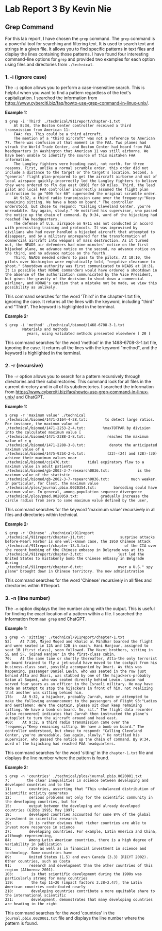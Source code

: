 # Lab Report 3 By Kevin Nie

## Grep Command

For this lab report, I have chosen the `grep` command. The `grep` command is a powerful tool for searching and filtering text. It is used to search text and strings in a given file. It allows you to find specific patterns in text files and display the lines containing those patterns. I have found four interesting command-line options for `grep` and provided two examples for each option using files and directories from `./technical`.

### 1. -i (ignore case)

The `-i` option allows you to perform a case-insensitive search. This is helpful when you want to find a pattern regardless of the text's capitalization. I searched the information from https://www.cyberciti.biz/faq/howto-use-grep-command-in-linux-unix/.

**Example 1:**

```
$ grep -i 'Third' ./technical/911report/chapter-1.txt
    At 8:34, the Boston Center controller received a third transmission from American 11:
    FAA: Yes. This could be a third aircraft.
    The mention of a "third aircraft" was not a reference to American 77. There was confusion at that moment in the FAA. Two planes had struck the World Trade Center, and Boston Center had heard from FAA headquarters in Washington that American 11 was still airborne. We have been unable to identify the source of this mistaken FAA information.
    The Langley fighters were heading east, not north, for three reasons. First, unlike a normal scramble order, this order did not include a distance to the target or the target's location. Second, a "generic" flight plan-prepared to get the aircraft airborne and out of local airspace quickly-incorrectly led the Langley fighters to believe they were ordered to fly due east (090) for 60 miles. Third, the lead pilot and local FAA controller incorrectly assumed the flight plan instruction to go "090 for 60" superseded the original scramble order.
    At 9:32, a third radio transmission came over the frequency:"Keep remaining sitting. We have a bomb on board." The controller understood, but chose to respond: "Calling Cleveland Center, you're unreadable. Say again, slowly." He notified his supervisor, who passed the notice up the chain of command. By 9:34, word of the hijacking had reached FAA headquarters.
    The defense of U.S. airspace on 9/11 was not conducted in accord with preexisting training and protocols. It was improvised by civilians who had never handled a hijacked aircraft that attempted to disappear, and by a military unprepared for the transformation of commercial aircraft into weapons of mass destruction. As it turned out, the NEADS air defenders had nine minutes' notice on the first hijacked plane, no advance notice on the second, no advance notice on the third, and no advance notice on the fourth.
    Third, NEADS needed orders to pass to the pilots. At 10:10, the pilots over Washington were emphatically told, "negative clearance to shoot." Shootdown authority was first communicated to NEADS at 10:31. It is possible that NORAD commanders would have ordered a shootdown in the absence of the authorization communicated by the Vice President, but given the gravity of the decision to shoot down a commercial airliner, and NORAD's caution that a mistake not be made, we view this possibility as unlikely.
```
This command searches for the word 'Third' in the chapter-1.txt file, ignoring the case. It returns all the lines with the keyword, including "third" and "Third". The keyword is highlighted in the terminal.

**Example 2:**

```
$ grep -i 'method' ./technical/biomed/1468-6708-3-1.txt
        Materials and methods
          years, using validated methods presented elsewhere [ 20 ]
```
This command searches for the word 'method' in the 1468-6708-3-1.txt file, ignoring the case. It returns all the lines with the keyword "method", and the keyword is highlighted in the terminal.


### 2. -r (recursive)
The `-r` option allows you to search for a pattern recursively through directories and their subdirectories. This command look for all files in the current directory and in all of its subdirectories. I searched the information from https://www.cyberciti.biz/faq/howto-use-grep-command-in-linux-unix/ and ChatGPT.

**Example 1:**

```
$ grep -r 'maximum value' ./technical
./technical/biomed/1471-2164-4-28.txt:        to detect large ratios. For instance, the maximum value of
./technical/biomed/1471-2253-2-4.txt:        %maxTOTPAR by division into the calculated maximum value [
./technical/biomed/1471-2288-3-8.txt:          reaches the maximum value of ± ψ 
./technical/biomed/1471-2288-3-8.txt:           denote the anticipated maximum value of ψ 
./technical/biomed/1475-925X-2-6.txt:          (22)-(24) and (28)-(30) achieve their maximum values near
./technical/biomed/cc1476.txt:        tidal expiratory flow to a maximum value in adult patients
./technical/biomed/gb-2002-3-7-research0036.txt:             is the maximum value of the statistic 
./technical/biomed/gb-2002-3-7-research0036.txt:          much weaker. In particular, for Clest, the maximum value
./technical/plos/journal.pbio.0020354.txt:        barcoding could have maximum value. In general, among-population sequence divergence
./technical/plos/pmed.0020059.txt:          gradually increase the circle radius from zero to some maximum value defined by the user,
```
This command searches for the keyword 'maximum value' recursively in all files and directories within technical.

**Example 2:**

```
$ grep -r 'Chinese' ./technical/911report
./technical/911report/chapter-11.txt:                surprise attacks before-Pearl Harbor is one well-known case, the 1950 Chinese attack
./technical/911report/chapter-13.3.txt:                of the CIA over the recent bombing of the Chinese embassy in Belgrade was at its
./technical/911report/chapter-3.txt:                just led the United States to mistakenly bomb the Chinese embassy in Belgrade during
./technical/911report/chapter-6.txt:                over a U.S." spy plane" brought down in Chinese territory. The new administration
```
This command searches for the word 'Chinese' recursively in all files and directories within 911report.


### 3. -n (line number)
The `-n` option displays the line number along with the output. This is useful for finding the exact location of a pattern within a file. I searched the information from `man grep` and ChatGPT.

**Example 1:**

```
$ grep -n 'sitting' ./technical/911report/chapter-1.txt
52:    At 7:50, Majed Moqed and Khalid al Mihdhar boarded the flight and were seated in 12A and 12B in coach. Hani Hanjour, assigned to seat 1B (first class), soon followed. The Hazmi brothers, sitting in 5E and 5F, joined Hanjour in the first-class cabin.
70:    At the same time or shortly thereafter, Atta-the only terrorist on board trained to fly a jet-would have moved to the cockpit from his business-class seat, possibly accompanied by Omari. As this was happening, passenger Daniel Lewin, who was seated in the row just behind Atta and Omari, was stabbed by one of the hijackers-probably Satam al Suqami, who was seated directly behind Lewin. Lewin had served four years as an officer in the Israeli military. He may have made an attempt to stop the hijackers in front of him, not realizing that another was sitting behind him.
176:    At 9:32, a hijacker, probably Jarrah, made or attempted to make the following announcement to the passengers of Flight 93:"Ladies and Gentlemen: Here the captain, please sit down keep remaining sitting. We have a bomb on board. So, sit." The flight data recorder (also recovered) indicates that Jarrah then instructed the plane's autopilot to turn the aircraft around and head east.
460:    At 9:32, a third radio transmission came over the frequency:"Keep remaining sitting. We have a bomb on board." The controller understood, but chose to respond: "Calling Cleveland Center, you're unreadable. Say again, slowly." He notified his supervisor, who passed the notice up the chain of command. By 9:34, word of the hijacking had reached FAA headquarters.
```
This command searches for the word 'sitting' in the `chapter-1.txt` file and displays the line number where the pattern is found.

**Example 2:**

```
$ grep -n 'countries' ./technical/plos/journal.pbio.0020001.txt
7:        the clear inequalities in science between developing and developed countries and to the
11:        countries, asserting that “This unbalanced distribution of scientific activity generates
12:        serious problems not only for the scientific community in the developing countries, but for
15:        output between the developing and already developed countries (Gibbs 1995; May 1997;
18:        developed countries accounted for some 84% of the global investment in scientific research
29:        It is rather obvious that richer countries are able to invest more resources in science
37:        developing countries. For example, Latin America and China, although representing,
84:        Among Latin American countries, there is a high degree of variability in publication
85:        rate as well as in financial investment in science and technology. Some countries have
89:        United States (1.5) and even Canada (3.3) (RICYT 2002). Other countries, such as Costa
91:        research and development than the other countries of this region (Albornoz 2001).
103:        is that scientific development during the 1990s was particularly strong for many countries
139:        the top 11–20 (impact factors 3.28–2.47), the Latin American countries contributed nearly
218:        developing countries contribute a more equitable share to the international scientific
221:        development, demonstrates that many developing countries are heading in the right
```
This command searches for the word 'countries' in the `journal.pbio.0020001.txt` file and displays the line number where the pattern is found.
